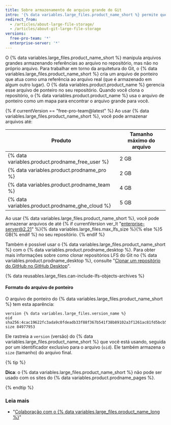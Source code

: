 ```yaml
---
title: Sobre armazenamento de arquivo grande do Git
intro: '{% data variables.large_files.product_name_short %} permite que você faça o push de arquivos para {% data variables.product.product_name %} que são maiores do que o limite de push do Git.'
redirect_from:
  - /articles/about-large-file-storage/
  - /articles/about-git-large-file-storage
versions:
  free-pro-team: '*'
  enterprise-server: '*'
---
```


O {% data variables.large_files.product_name_short %} manipula arquivos grandes armazenando referências ao arquivo no repositório, mas não no próprio arquivo. Para trabalhar em torno da arquitetura do Git, o {% data variables.large_files.product_name_short %} cria um arquivo de ponteiro que atua como uma referência ao arquivo real (que é armazenado em algum outro lugar). O {% data variables.product.product_name %} gerencia esse arquivo de ponteiro no seu repositório. Quando você clona o repositório, o {% data variables.product.product_name %} usa o arquivo de ponteiro como um mapa para encontrar o arquivo grande para você.

{% if currentVersion == "free-pro-team@latest" %}
Ao usar
{% data variables.large_files.product_name_short %}, você pode armazenar arquivos até:

| Produto                                           | Tamanho máximo do arquivo |
| ------------------------------------------------- | ------------------------- |
| {% data variables.product.prodname_free_user %} | 2 GB                      |
| {% data variables.product.prodname_pro %}         | 2 GB                      |
| {% data variables.product.prodname_team %}        | 4 GB                      |
| {% data variables.product.prodname_ghe_cloud %} | 5 GB |{% else %}
 Ao usar
{% data variables.large_files.product_name_short %}, você pode armazenar arquivos de até {% if currentVersion ver_lt "enterprise-server@2.21" %}{% data variables.large_files.max_lfs_size %}{% else %}5 GB{% endif %} no seu repositório.
{% endif %}

Também é possível usar o {% data variables.large_files.product_name_short %} com o {% data variables.product.prodname_desktop %}. Para obter mais informações sobre como clonar repositórios LFS do Git no {% data variables.product.prodname_desktop %}, consulte "[Clonar um repositório do GitHub no GitHub Desktop](/desktop/guides/contributing-to-projects/cloning-a-repository-from-github-to-github-desktop)".

{% data reusables.large_files.can-include-lfs-objects-archives %}

#### Formato do arquivo de ponteiro

O arquivo de ponteiro do {% data variables.large_files.product_name_short %} tem esta aparência:

```
version {% data variables.large_files.version_name %}
oid sha256:4cac19622fc3ada9c0fdeadb33f88f367b541f38b89102a3f1261ac81fd5bcb5
size 84977953
```

Ele rastreia a `version` (versão) do {% data variables.large_files.product_name_short %} que você está usando, seguida por um identificador exclusivo para o arquivo (`oid`). Ele também armazena o `size` (tamanho) do arquivo final.

{% tip %}

**Dica**: o {% data variables.large_files.product_name_short %} não pode ser usado com os sites do {% data variables.product.prodname_pages %}.

{% endtip %}

### Leia mais

- "[Colaboração com o {% data variables.large_files.product_name_long %}](/articles/collaboration-with-git-large-file-storage)"
